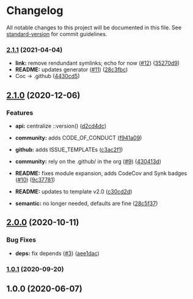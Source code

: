# Changelog

All notable changes to this project will be documented in this file. See [standard-version](https://github.com/conventional-changelog/standard-version) for commit guidelines.

### [2.1.1](https://github.com/p6m7g8/p6df-dev/compare/v2.1.0...v2.1.1) (2021-04-04)


* **link:** remove rendundant symlinks; echo for now ([#12](https://github.com/p6m7g8/p6df-dev/issues/12)) ([35270d9](https://github.com/p6m7g8/p6df-dev/commit/35270d9fd0939b4d0724fa7f8779f63bfa437725))
* **README:** updates generator ([#11](https://github.com/p6m7g8/p6df-dev/issues/11)) ([28c3fbc](https://github.com/p6m7g8/p6df-dev/commit/28c3fbc969d35ba65230530436e704b46ec02158))
* Coc -> .github ([4430cd5](https://github.com/p6m7g8/p6df-dev/commit/4430cd5c4cf67a0fe02cbb8885482e103fd1774e))

## [2.1.0](https://github.com/p6m7g8/p6df-dev/compare/v2.0.0...v2.1.0) (2020-12-06)


### Features

* **api:** centralize ::version() ([d2cd4dc](https://github.com/p6m7g8/p6df-dev/commit/d2cd4dcf148d45ee43ec2cca4801ce6cff4bc8d9))
* **community:** adds CODE_OF_CONDUCT ([f941a09](https://github.com/p6m7g8/p6df-dev/commit/f941a097a2f2532aa1eb469510662d1cf366324d))
* **github:** adds ISSUE_TEMPLATEs ([c3ac2f1](https://github.com/p6m7g8/p6df-dev/commit/c3ac2f127c2808e10c620b01b0f514747351db79))


* **community:** rely on the .github/ in the org ([#9](https://github.com/p6m7g8/p6df-dev/issues/9)) ([430413d](https://github.com/p6m7g8/p6df-dev/commit/430413d6a78674ea62846b21a7a840c999a23862))
* **README:** fixes module expansion, adds CodeCov and Synk badges ([#10](https://github.com/p6m7g8/p6df-dev/issues/10)) ([9c37781](https://github.com/p6m7g8/p6df-dev/commit/9c37781b689f2ac4c084c6af5768eb70ed4fb41f))
* **README:** updates to template v2.0 ([c30cd2d](https://github.com/p6m7g8/p6df-dev/commit/c30cd2db66925b602138019e4c4f931aa030cabe))
* **semantic:** no longer needed, defaults are fine ([28c5f37](https://github.com/p6m7g8/p6df-dev/commit/28c5f37aa7d5ef89f6d3ee6f95ee73f3848f75d5))

## [2.0.0](https://github.com/p6m7g8/p6df-dev/compare/v1.0.1...v2.0.0) (2020-10-11)


### Bug Fixes

* **deps:** fix depends ([#3](https://github.com/p6m7g8/p6df-dev/issues/3)) ([aee1dac](https://github.com/p6m7g8/p6df-dev/commit/aee1dac8e7f31d8a10fb05cccc5d2564570b101c))

### [1.0.1](https://github.com/p6m7g8/p6df-dev/compare/v1.0.0...v1.0.1) (2020-09-20)

## 1.0.0 (2020-06-07)

